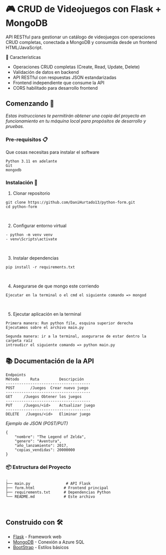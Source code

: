 # 🎮 CRUD de Videojuegos con Flask + MongoDB
API RESTful para gestionar un catálogo de videojuegos con operaciones CRUD completas, conectada a MongoDB y consumida desde un frontend HTML/JavaScript.

🌟 Características
 - Operaciones CRUD completas (Create, Read, Update, Delete)
 - Validación de datos en backend
 - API RESTful con respuestas JSON estandarizadas
 - Frontend independiente que consume la API
 - CORS habilitado para desarrollo frontend
   
## Comenzando 🚀

_Estas instrucciones te permitirán obtener una copia del proyecto en funcionamiento en tu máquina local para propósitos de desarrollo y pruebas._

### Pre-requisitos 📋

Que cosas necesitas para instalar el software

```
Python 3.11 en adelante
Git
mongodb
```

### Instalación 🔧

1. Clonar repositorio
```
git clone https://github.com/DaniHurtado13/python-form.git
cd python-form
```
<br>

2. Configurar entorno virtual
```
- python -m venv venv
- venv\Scripts\activate
```

<br>

3. Instalar dependencias
```
pip install -r requirements.txt
```

<br>

4. Asegurarse de que mongo este corriendo
```
Ejecutar en la terminal o el cmd el siguiente comando => mongod
``` 

<br> 

5. Ejecutar aplicación en la terminal
```
Primera manera: Run python file, esquina superior derecha
Ejecutamos sobre el archivo main.py

Segunda manera: ir a la terminal, asegurarse de estar dentro la carpeta raíz
introudicr el siguiente comando => python main.py
```


## 📚 Documentación de la API

```
Endpoints
Método	   Ruta	        Descripción	
--------------------------------------
POST	   /Juegos	Crear nuevo juego  
--------------------------------------
GET	    /Juegos	Obtener los juegos	
--------------------------------------
PUT     /Juegos/<id>	Actualizar juego 
--------------------------------------
DELETE	 /Juegos/<id>	Eliminar juego	

```

_Ejemplo de JSON (POST/PUT)_
```
{
    "nombre": "The Legend of Zelda",
    "genero": "Aventura",
    "año_lanzamiento": 2017,
    "copias_vendidas": 20000000
}
```

### 📦 Estructura del Proyecto
```
.
├── main.py                # API Flask
├── form.html             # Frontend principal
├── requirements.txt      # Dependencias Python
└── README.md             # Este archivo
```

<br>

## Construido con 🛠️

* [Flask](https://flask.palletsprojects.com/en/stable/) - Framework web
* [MongoDB](https://www.mongodb.com/) - Conexión a Azure SQL
* [BootStrap](https://getbootstrap.com/) -  Estilos básicos

